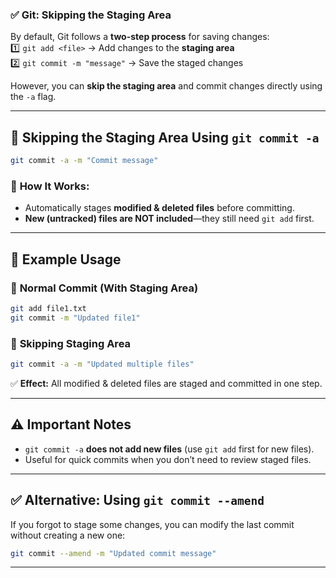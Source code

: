 ### ✅ **Git: Skipping the Staging Area**  

By default, Git follows a **two-step process** for saving changes:  
1️⃣ `git add <file>` → Add changes to the **staging area**  
2️⃣ `git commit -m "message"` → Save the staged changes  

However, you can **skip the staging area** and commit changes directly using the `-a` flag.

---

## 🚀 **Skipping the Staging Area Using `git commit -a`**  

```bash
git commit -a -m "Commit message"
```

### 📌 **How It Works:**
- Automatically stages **modified & deleted files** before committing.  
- **New (untracked) files are NOT included**—they still need `git add` first.

---

## 🔎 **Example Usage**  

### 🔹 **Normal Commit (With Staging Area)**
```bash
git add file1.txt
git commit -m "Updated file1"
```

### 🔹 **Skipping Staging Area**
```bash
git commit -a -m "Updated multiple files"
```
✅ **Effect:** All modified & deleted files are staged and committed in one step.

---

## ⚠️ **Important Notes**
- `git commit -a` **does not add new files** (use `git add` first for new files).
- Useful for quick commits when you don’t need to review staged files.

---

## ✅ **Alternative: Using `git commit --amend`**  
If you forgot to stage some changes, you can modify the last commit without creating a new one:
```bash
git commit --amend -m "Updated commit message"
```

---

